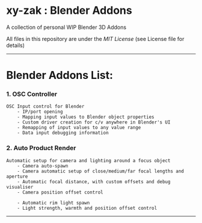 # xy-zak : Blender Addons
A collection of personal WIP Blender 3D Addons

All files in this repository are under the _MIT License_ (see License file for details)

---

# Blender Addons List:

### 1. OSC Controller
    OSC Input control for Blender
        - IP/port opening
        - Mapping input values to Blender object properties
        - Custom driver creation for c/v anywhere in Blender's UI
        - Remapping of input values to any value range
        - Data input debugging information

### 2. Auto Product Render
    Automatic setup for camera and lighting around a focus object
        - Camera auto-spawn
        - Camera automatic setup of close/medium/far focal lengths and aperture
        - Automatic focal distance, with custom offsets and debug visualiser
        - Camera position offset control
        
        - Automatic rim light spawn
        - Light strength, warmth and position offset control


---

